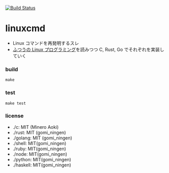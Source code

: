 [![Build Status](https://travis-ci.org/53ningen/linuxcmd.svg?branch=master)](https://travis-ci.org/53ningen/linuxcmd)

linuxcmd
===

* Linux コマンドを再発明するスレ
* [ふつうの Linux プログラミング](https://github.com/aamine/stdlinux2-source)を読みつつ C, Rust, Go でそれぞれを実装していく

### build

```
make
```

### test

```
make test
```

### license

* ./c: MIT (Minero Aoki)
* ./rust: MIT (gomi_ningen)
* ./golang: MIT (gomi_ningen)
* ./shell: MIT(gomi_ningen)
* ./ruby: MIT(gomi_ningen)
* ./node: MIT(gomi_ningen)
* ./python: MIT(gomi_ningen)
* ./haskell: MIT(gomi_ningen)

